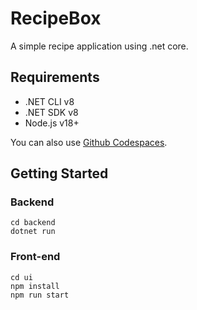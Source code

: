
# RecipeBox

A simple recipe application using .net core.

## Requirements

- .NET CLI v8
- .NET SDK v8
- Node.js v18+

You can also use [Github Codespaces](https://codespaces.new/jsteinshouer/dotnet-recipebox).

## Getting Started

### Backend

```
cd backend
dotnet run
```

### Front-end

```
cd ui
npm install
npm run start
```
